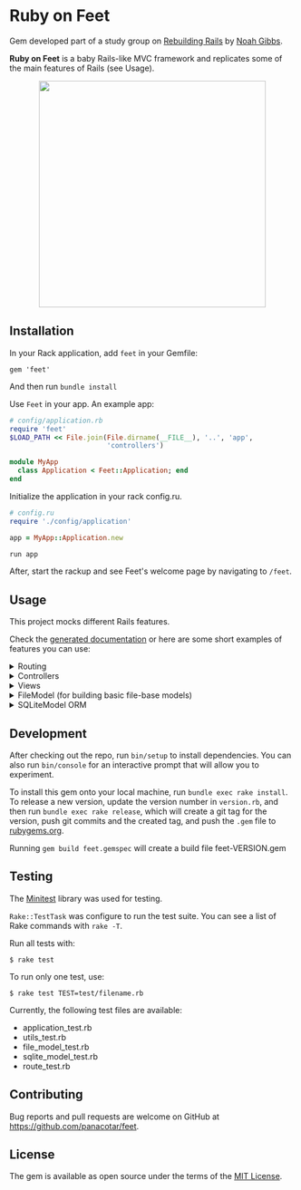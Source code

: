 # Ruby on Feet
Gem developed part of a study group on [Rebuilding Rails](https://rebuilding-rails.com/) by [Noah Gibbs](https://github.com/noahgibbs).

**Ruby on Feet** is a baby Rails-like MVC framework and replicates some of the main features of Rails (see Usage).

<p align="center">
  <img src="public/cover.png" height="400" />
</p>

## Installation

In your Rack application, add `feet` in your Gemfile:

```
gem 'feet'
```

And then run `bundle install`
 
Use `Feet` in your app. An example app:

```ruby
# config/application.rb
require 'feet'
$LOAD_PATH << File.join(File.dirname(__FILE__), '..', 'app',
                        'controllers')

module MyApp
  class Application < Feet::Application; end
end
```

Initialize the application in your rack config.ru. 

```ruby
# config.ru
require './config/application'

app = MyApp::Application.new

run app
```

After, start the rackup and see Feet's welcome page by navigating to `/feet`.

## Usage

This project mocks different Rails features.

Check the [generated documentation](https://www.rubydoc.info/gems/feet/) or here are some short examples of features you can use:

<details>
  <summary>Routing</summary>

  Map different routes to their controller action.
  Similar to Rails.

  ```ruby
  # config.ru
  app.route do
      root 'home#index'

      match 'posts', 'posts#index'
      match 'posts/:id', 'posts#new_post', via: 'POST' # Use different HTTP verb with the `via` option
      match 'posts/:id', 'posts#show'

      # Get all the default resources with the `resource` method
      resource 'article'
  
      # Or just assign default routes
      match ":controller/:id/:action.(:type)?"
      match ':controller/:id/:action'
      match ':controller/:id',
              default: { 'action' => 'show' }

  end
  ```
  More `RouteObject` methods: https://www.rubydoc.info/gems/feet/Feet/RouteObject

</details>

<details>
  <summary>Controllers</summary>
  
  ```ruby
  # app/controllers/posts_controller.rb
  class PostsController < Feet::Controller
    def show
      render :show
    end

    def index
      render :index
    end
  end
  ```
</details>

<details>
    <summary>Views</summary>

  ```ruby
  # app/views/posts/show.html.erb
  <h1><%= @post['title'] %></h1>
  <p> <%= @post['body'] %></p>
  ```
</details>

<details>
  <summary>FileModel (for building basic file-base models)</summary>
  <br />
  Create a directory to store the files. Each file will be a row on the DB

  The number in the file name will be the `id` of that record

  ```ruby
  # db/posts/1.json
  {
    "title": "Ruby on Feet",
    "body": "..."
  }
  ```

  Then use the `FileModel` to do CRUD operations

  ```ruby
  # app/controllers/post_controller.rb
  def index
      @posts = FileModel.all
      render :index
  end
  ```
</details>

<details>
    <summary>SQLiteModel ORM</summary>

  First, create and run a mini migration to initiate the DB (`test.db`) and create the table (`my_table`). Modify the DB and table name.
  ```ruby
    # mini_migration.rb
    require 'sqlite3'

    conn = SQLite3::Database.new 'test.db'
    conn.execute <<~SQL
      create table my_table (
        id INTEGER PRIMARY KEY,
        posted INTEGER,
        title VARCHAR(30),
        body VARCHAR(32000)
      );
    SQL
  ```
  Run the migration

    $ ruby mini_migration.rb

  ```ruby
  # app/my_table.rb
  require 'feet/sqlite_model'

  class MyTable < Feet::Model::SQLiteModel; end

  # You can add a seed method on MyTable
  MyTable.class_eval do
    def self.seed
      MyTable.create "title" => "Ruby on Feet", "posted" => 1,"body" => "..."
    end
  end
  ```

  Then you can use `MyTable` in your controller to handle your DB operations

  ```ruby
  # app/controller/post_controller.rb
  require_relative '../my_table'
  class PostsController < Feet::Controller
      def show
        @post = MyTable.find(params['id'])
        render :show
      end
      def index
          @posts = MyTable.all
          render :index
      end
      def create
        @post = MyTable.seed
        render :show
      end
  end
  ```
  Check `SQLiteModel` methods: https://www.rubydoc.info/gems/feet/Feet/Model/SQLiteModel.

</details>

## Development

After checking out the repo, run `bin/setup` to install dependencies. You can also run `bin/console` for an interactive prompt that will allow you to experiment.

To install this gem onto your local machine, run `bundle exec rake install`. To release a new version, update the version number in `version.rb`, and then run `bundle exec rake release`, which will create a git tag for the version, push git commits and the created tag, and push the `.gem` file to [rubygems.org](https://rubygems.org).

Running `gem build feet.gemspec` will create a build file feet-VERSION.gem

## Testing
The [Minitest](http://docs.seattlerb.org/minitest/) library was used for testing.

`Rake::TestTask` was configure to run the test suite. You can see a list of Rake commands with `rake -T`.

Run all tests with:

    $ rake test

To run only one test, use:

    $ rake test TEST=test/filename.rb


Currently, the following test files are available:
- application_test.rb
- utils_test.rb
- file_model_test.rb
- sqlite_model_test.rb
- route_test.rb

## Contributing

Bug reports and pull requests are welcome on GitHub at https://github.com/panacotar/feet.

## License

The gem is available as open source under the terms of the [MIT License](https://opensource.org/licenses/MIT).


<!-- TODO: -->
<!-- Fix FileModel so to work with multiple models, not just quotes -->
<!-- Remove @route comment from RouteObject -->
<!-- Deploy the gem to rubygems org https://guides.rubygems.org/publishing/ -->
<!-- CHECK README FOR ANY ERROR instructions -->
<!-- Add content to the Welcome page -->
